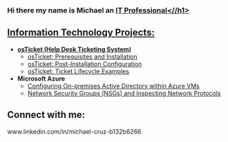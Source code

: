 ### Hi there my name is Michael an <a href="https://linkedin.com/in/mmikejcruz">IT Professional<//h1>

<h2> Information Technology Projects:</h2>

- <b>osTicket (Help Desk Ticketing System)</b>
  - [osTicket: Prerequisites and Installation](https://github.com/mmikejcruz/osticket-prereqs)
  - [osTicket: Post-Installation Configuration](https://github.com/mmikejcruz/post-install-config)
  - [osTicket: Ticket Lifecycle Examples](https://github.com/mmikejcruz/ticket-lifecycle)
- <b>Microsoft Azure</b>
  - [Configuring On-premises Active Directory within Azure VMs](https://github.com/mmikejcruz/configure-ad)
  - [Network Security Groups (NSGs) and Inspecting Network Protocols](https://github.com/mmikejcruz/azure-network-protocols)

<h2>Connect with me:</h2>
www.linkedin.com/in/michael-cruz-b132b6266
